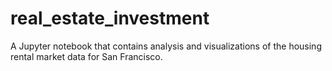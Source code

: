 # real_estate_investment
A Jupyter notebook that contains analysis and visualizations of the housing rental market data for San Francisco.
